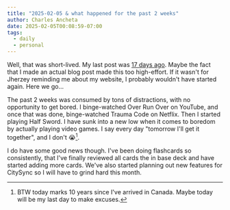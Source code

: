 ```yaml
---
title: "2025-02-05 & what happened for the past 2 weeks"
author: Charles Ancheta
date: 2025-02-05T00:08:59-07:00
tags:
  - daily
  - personal
---
```


Well, that was short-lived. My last post was
[17 days ago](/post/2025/01/18-19/). Maybe the fact that I made an actual blog
post made this too high-effort. If it wasn't for Jherzey reminding me about my
website, I probably wouldn't have started again. Here we go...

The past 2 weeks was consumed by tons of distractions, with no opportunity to
get bored. I binge-watched Over Run Over on YouTube, and once that was done,
binge-watched Trauma Code on Netflix. Then I started playing Half Sword. I have
sunk into a new low when it comes to boredom by actually playing video games. I
say every day "tomorrow I'll get it together", and I don't 😭[^1].

I do have some good news though. I've been doing flashcards so consistently,
that I've finally reviewed all cards the in base deck and have started adding
more cards. We've also started planning out new features for CitySync so I will
have to grind hard this month.

[^1]: BTW today marks 10 years since I've arrived in Canada. Maybe today will be
my last day to make excuses.
